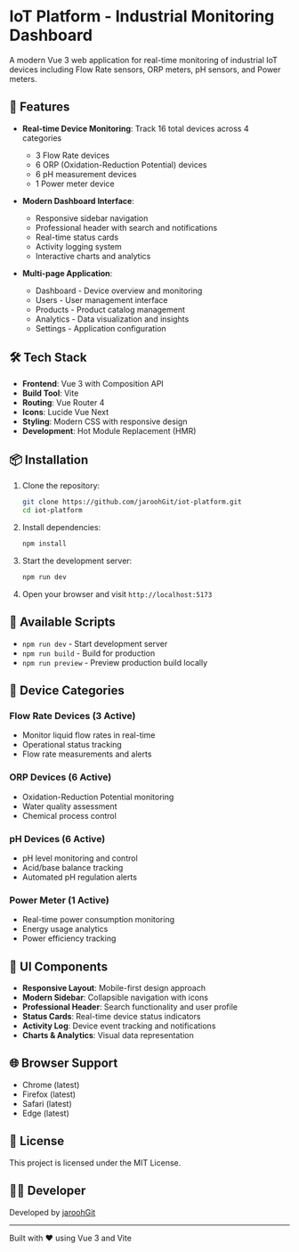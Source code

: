 # IoT Platform - Industrial Monitoring Dashboard

A modern Vue 3 web application for real-time monitoring of industrial IoT devices including Flow Rate sensors, ORP meters, pH sensors, and Power meters.

## 🚀 Features

- **Real-time Device Monitoring**: Track 16 total devices across 4 categories
  - 3 Flow Rate devices
  - 6 ORP (Oxidation-Reduction Potential) devices  
  - 6 pH measurement devices
  - 1 Power meter device

- **Modern Dashboard Interface**:
  - Responsive sidebar navigation
  - Professional header with search and notifications
  - Real-time status cards
  - Activity logging system
  - Interactive charts and analytics

- **Multi-page Application**:
  - Dashboard - Device overview and monitoring
  - Users - User management interface
  - Products - Product catalog management
  - Analytics - Data visualization and insights
  - Settings - Application configuration

## 🛠️ Tech Stack

- **Frontend**: Vue 3 with Composition API
- **Build Tool**: Vite
- **Routing**: Vue Router 4
- **Icons**: Lucide Vue Next
- **Styling**: Modern CSS with responsive design
- **Development**: Hot Module Replacement (HMR)

## 📦 Installation

1. Clone the repository:
   ```bash
   git clone https://github.com/jaroohGit/iot-platform.git
   cd iot-platform
   ```

2. Install dependencies:
   ```bash
   npm install
   ```

3. Start the development server:
   ```bash
   npm run dev
   ```

4. Open your browser and visit `http://localhost:5173`

## 🔧 Available Scripts

- `npm run dev` - Start development server
- `npm run build` - Build for production
- `npm run preview` - Preview production build locally

## 📱 Device Categories

### Flow Rate Devices (3 Active)
- Monitor liquid flow rates in real-time
- Operational status tracking
- Flow rate measurements and alerts

### ORP Devices (6 Active)
- Oxidation-Reduction Potential monitoring
- Water quality assessment
- Chemical process control

### pH Devices (6 Active)
- pH level monitoring and control
- Acid/base balance tracking
- Automated pH regulation alerts

### Power Meter (1 Active)
- Real-time power consumption monitoring
- Energy usage analytics
- Power efficiency tracking

## 🎨 UI Components

- **Responsive Layout**: Mobile-first design approach
- **Modern Sidebar**: Collapsible navigation with icons
- **Professional Header**: Search functionality and user profile
- **Status Cards**: Real-time device status indicators
- **Activity Log**: Device event tracking and notifications
- **Charts & Analytics**: Visual data representation

## 🌐 Browser Support

- Chrome (latest)
- Firefox (latest)
- Safari (latest)
- Edge (latest)

## 📄 License

This project is licensed under the MIT License.

## 👨‍💻 Developer

Developed by [jaroohGit](https://github.com/jaroohGit)

---

Built with ❤️ using Vue 3 and Vite
